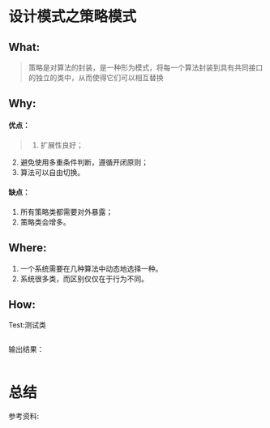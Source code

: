 # 设计模式之策略模式
## What:

>策略是对算法的封装，是一种形为模式，将每一个算法封装到具有共同接口的独立的类中，从而使得它们可以相互替换


## Why:
#### 优点：
>1. 扩展性良好；
2. 避免使用多重条件判断，遵循开闭原则；
3. 算法可以自由切换。

#### 缺点：
1. 所有策略类都需要对外暴露；
2. 策略类会增多。


## Where:
1. 一个系统需要在几种算法中动态地选择一种。
2. 系统很多类，而区别仅仅在于行为不同。

## How:





Test:测试类
```java

```
输出结果：
```java

```



# 总结

参考资料:
